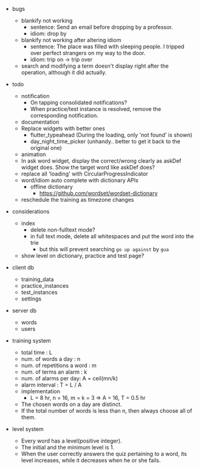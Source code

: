 - bugs
  - blankify not working
    - sentence: Send an email before dropping by a professor.
    - idiom: drop by
  - blankify not working after altering idiom
    - sentence: The place was filled with sleeping people. I tripped over perfect strangers on my way to the door.
    - idiom: trip on -> trip over
  - search and modifying a term doesn't display right after the operation, although it did actually.
- todo
  - notification
    - On tapping consolidated notifications?
    - When practice/test instance is resolved, remove the corresponding notification.
  - documentation
  - Replace widgets with better ones
    - flutter_typeahead (During the loading, only 'not found' is shown)
    - day_night_time_picker (unhandy.. better to get it back to the original one)
  - animation
  - In ask word widget, display the correct/wrong clearly as askDef widget does. Show the target word like askDef does?
  - replace all 'loading' with CircularProgressIndicator
  - word/idiom auto complete with dictionary APIs
    - offline dictionary
      - https://github.com/wordset/wordset-dictionary
  - reschedule the training as timezone changes
- considerations
  - index
    - delete non-fulltext mode?
    - in full text mode, delete all whitespaces and put the word into the trie
      - but this will prevent searching `go up against` by `gua`
  - show level on dictionary, practice and test page?
- client db
  - training_data
  - practice_instances
  - test_instances
  - settings
- server db
  - words
  - users
- training system

  - total time : L
  - num. of words a day : n
  - num. of repetitions a word : m
  - num. of terms an alarm : k
  - num. of alarms per day: A = ceil(mn/k)
  - alarm interval : T = L / A
  - implementation
    - L = 8 hr, n = 16, m = k = 3 => A = 16, T = 0.5 hr
  - The chosen words on a day are distinct.
  - If the total number of words is less than n, then always choose all of them.
- level system
  - Every word has a level(positive integer).
  - The initial and the minimum level is 1.
  - When the user correctly answers the quiz pertaining to a word, its level increases, while it decreases when he or she fails.
